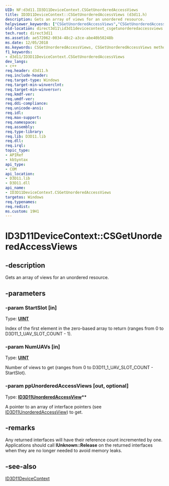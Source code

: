 ```yaml
---
UID: NF:d3d11.ID3D11DeviceContext.CSGetUnorderedAccessViews
title: ID3D11DeviceContext::CSGetUnorderedAccessViews (d3d11.h)
description: Gets an array of views for an unordered resource.
helpviewer_keywords: ["CSGetUnorderedAccessViews","CSGetUnorderedAccessViews method [Direct3D 11]","CSGetUnorderedAccessViews method [Direct3D 11]","ID3D11DeviceContext interface","ID3D11DeviceContext interface [Direct3D 11]","CSGetUnorderedAccessViews method","ID3D11DeviceContext.CSGetUnorderedAccessViews","ID3D11DeviceContext::CSGetUnorderedAccessViews","afdfe129-87c0-6deb-9357-e78983622e7d","d3d11/ID3D11DeviceContext::CSGetUnorderedAccessViews","direct3d11.id3d11devicecontext_csgetunorderedaccessviews"]
old-location: direct3d11\id3d11devicecontext_csgetunorderedaccessviews.htm
tech.root: direct3d11
ms.assetid: ae572062-0034-48c2-a3ce-abe40b50248b
ms.date: 12/05/2018
ms.keywords: CSGetUnorderedAccessViews, CSGetUnorderedAccessViews method [Direct3D 11], CSGetUnorderedAccessViews method [Direct3D 11],ID3D11DeviceContext interface, ID3D11DeviceContext interface [Direct3D 11],CSGetUnorderedAccessViews method, ID3D11DeviceContext.CSGetUnorderedAccessViews, ID3D11DeviceContext::CSGetUnorderedAccessViews, afdfe129-87c0-6deb-9357-e78983622e7d, d3d11/ID3D11DeviceContext::CSGetUnorderedAccessViews, direct3d11.id3d11devicecontext_csgetunorderedaccessviews
f1_keywords:
- d3d11/ID3D11DeviceContext.CSGetUnorderedAccessViews
dev_langs:
- c++
req.header: d3d11.h
req.include-header: 
req.target-type: Windows
req.target-min-winverclnt: 
req.target-min-winversvr: 
req.kmdf-ver: 
req.umdf-ver: 
req.ddi-compliance: 
req.unicode-ansi: 
req.idl: 
req.max-support: 
req.namespace: 
req.assembly: 
req.type-library: 
req.lib: D3D11.lib
req.dll: 
req.irql: 
topic_type:
- APIRef
- kbSyntax
api_type:
- COM
api_location:
- D3D11.lib
- D3D11.dll
api_name:
- ID3D11DeviceContext.CSGetUnorderedAccessViews
targetos: Windows
req.typenames: 
req.redist: 
ms.custom: 19H1
---
```


# ID3D11DeviceContext::CSGetUnorderedAccessViews


## -description


Gets an array of views for an unordered resource.


## -parameters




### -param StartSlot [in]

Type: <b><a href="https://docs.microsoft.com/windows/desktop/WinProg/windows-data-types">UINT</a></b>

Index of the first element in the zero-based array to return (ranges from 0 to D3D11_1_UAV_SLOT_COUNT - 1).


### -param NumUAVs [in]

Type: <b><a href="https://docs.microsoft.com/windows/desktop/WinProg/windows-data-types">UINT</a></b>

Number of views to get (ranges from 0 to D3D11_1_UAV_SLOT_COUNT - StartSlot).


### -param ppUnorderedAccessViews [out, optional]

Type: <b><a href="https://docs.microsoft.com/windows/desktop/api/d3d11/nn-d3d11-id3d11unorderedaccessview">ID3D11UnorderedAccessView</a>**</b>

A pointer to an array of interface pointers (see <a href="https://docs.microsoft.com/windows/desktop/api/d3d11/nn-d3d11-id3d11unorderedaccessview">ID3D11UnorderedAccessView</a>) to get.


## -remarks



Any returned interfaces will have their reference count incremented by one. Applications should call <b>IUnknown::Release</b> on the returned interfaces when they are no longer needed to avoid memory leaks.




## -see-also




<a href="https://docs.microsoft.com/windows/desktop/api/d3d11/nn-d3d11-id3d11devicecontext">ID3D11DeviceContext</a>
 

 

